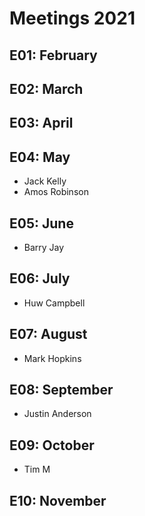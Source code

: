 # Meetings 2021

## E01: February

## E02: March

## E03: April

## E04: May
* Jack Kelly
* Amos Robinson
## E05: June
* Barry Jay
## E06: July
* Huw Campbell
## E07: August
* Mark Hopkins
## E08: September
* Justin Anderson
## E09: October
* Tim M
## E10: November
